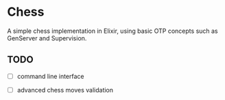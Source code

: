 # Chess

A simple chess implementation in Elixir, using basic OTP concepts such as GenServer and Supervision.

## TODO

 - [ ] command line interface
 - [ ] advanced chess moves validation

